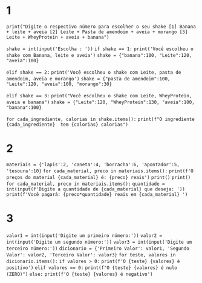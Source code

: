 # 1 
`print("Digite o respectivo número para escolher o seu shake [1] Banana + leite + aveia [2] Leite + Pasta de amendoim + aveia + morango [3] Leite + WheyProtein + aveia + banana")`

`shake = int(input('Escolha : '))`
`if shake == 1:`
    `print('Você escolheu o shake com Banana, leite e aveia')`
    `shake = {"banana":100, "Leite":120, "aveia":100}`

`elif shake == 2:`
    `print('Você escolheu o shake com Leite, pasta de amendoim, aveia e morango')`
    `shake = {"pasta de amendoim":100, "Leite":120, "aveia":100, "morango":30}`

`elif shake == 3:`
    `print("Você escolheu o shake com Leite, WheyProtein, aveia e banana")`
    `shake = {"Leite":120, "WheyProtein":130, "aveia":100, "banana":100}`

`for cada_ingrediente, calorias in shake.items():`
    `print(f"O ingrediente {cada_ingrediente}  tem {calorias} calorias")`

# 2 

`materiais = {'lapis':2, 'caneta':4, 'borracha':6, 'apontador':5, 'tesoura':10}`
`for cada_material, preco in materiais.items():`
    `print(f'O preços do material {cada_material} é: {preco} reais')`
`print()`
`print()`
`for cada_material, preco in materiais.items():`
    `quantidade = int(input(f'Digite a quantidade de {cada_material} que deseja: '))`
    `print(f'Você pagará: {preco*quantidade} reais em {cada_material} ')`

# 3 

`valor1 = int(input('Digite um primeiro número:'))`
`valor2 = int(input('Digite um segundo número:'))`
`valor3 = int(input('Digite um terceiro número:'))`
`dicionario = {'Primeiro Valor': valor1, 'Segundo Valor': valor2, 'Terceiro Valor': valor3}`
`for teste, valores in dicionario.items():`
    `if valores > 0:`
        `print(f'O {teste} {valores} é positivo')`
    `elif valores == 0:`
        `print(f"O {teste} {valores} é nulo (ZERO)")`
     `else:`
        `print(f'O {teste} {valores} é negativo')`

